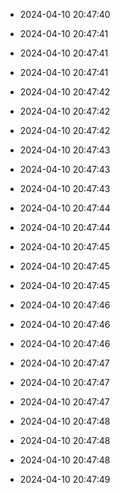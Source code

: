 
- 2024-04-10 20:47:40

- 2024-04-10 20:47:41

- 2024-04-10 20:47:41

- 2024-04-10 20:47:41

- 2024-04-10 20:47:42

- 2024-04-10 20:47:42

- 2024-04-10 20:47:42

- 2024-04-10 20:47:43

- 2024-04-10 20:47:43

- 2024-04-10 20:47:43

- 2024-04-10 20:47:44

- 2024-04-10 20:47:44

- 2024-04-10 20:47:45

- 2024-04-10 20:47:45

- 2024-04-10 20:47:45

- 2024-04-10 20:47:46

- 2024-04-10 20:47:46

- 2024-04-10 20:47:46

- 2024-04-10 20:47:47

- 2024-04-10 20:47:47

- 2024-04-10 20:47:47

- 2024-04-10 20:47:48

- 2024-04-10 20:47:48

- 2024-04-10 20:47:48

- 2024-04-10 20:47:49
